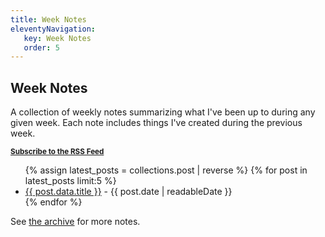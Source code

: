 ```yaml
---
title: Week Notes
eleventyNavigation:
   key: Week Notes
   order: 5
---
```

<h2>Week Notes</h2>
A collection of weekly notes summarizing what I've been up to during any given week. Each note includes things I've created during the previous week.
<p><sub><strong><a href="/feed/feed.xml">Subscribe to the RSS Feed</a></strong></sub></p>


<ul>
{% assign latest_posts = collections.post | reverse %} 
{% for post in latest_posts limit:5 %}
<li><a href="{{post.url}}">{{ post.data.title }}</a> - {{ post.date | readableDate }}</li>
{% endfor %}
</ul>


<p>See <a href="/weeknotes/archive/">the archive</a> for more notes.</p>
